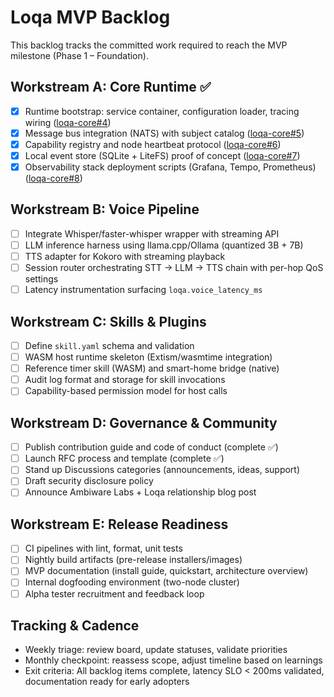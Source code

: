 # Loqa MVP Backlog

This backlog tracks the committed work required to reach the MVP milestone (Phase 1 – Foundation).

## Workstream A: Core Runtime ✅
- [x] Runtime bootstrap: service container, configuration loader, tracing wiring ([loqa-core#4](https://github.com/ambiware-labs/loqa-core/issues/4))
- [x] Message bus integration (NATS) with subject catalog ([loqa-core#5](https://github.com/ambiware-labs/loqa-core/issues/5))
- [x] Capability registry and node heartbeat protocol ([loqa-core#6](https://github.com/ambiware-labs/loqa-core/issues/6))
- [x] Local event store (SQLite + LiteFS) proof of concept ([loqa-core#7](https://github.com/ambiware-labs/loqa-core/issues/7))
- [x] Observability stack deployment scripts (Grafana, Tempo, Prometheus) ([loqa-core#8](https://github.com/ambiware-labs/loqa-core/issues/8))

## Workstream B: Voice Pipeline
- [ ] Integrate Whisper/faster-whisper wrapper with streaming API
- [ ] LLM inference harness using llama.cpp/Ollama (quantized 3B + 7B)
- [ ] TTS adapter for Kokoro with streaming playback
- [ ] Session router orchestrating STT → LLM → TTS chain with per-hop QoS settings
- [ ] Latency instrumentation surfacing `loqa.voice_latency_ms`

## Workstream C: Skills & Plugins
- [ ] Define `skill.yaml` schema and validation
- [ ] WASM host runtime skeleton (Extism/wasmtime integration)
- [ ] Reference timer skill (WASM) and smart-home bridge (native)
- [ ] Audit log format and storage for skill invocations
- [ ] Capability-based permission model for host calls

## Workstream D: Governance & Community
- [ ] Publish contribution guide and code of conduct (complete ✅)
- [ ] Launch RFC process and template (complete ✅)
- [ ] Stand up Discussions categories (announcements, ideas, support)
- [ ] Draft security disclosure policy
- [ ] Announce Ambiware Labs + Loqa relationship blog post

## Workstream E: Release Readiness
- [ ] CI pipelines with lint, format, unit tests
- [ ] Nightly build artifacts (pre-release installers/images)
- [ ] MVP documentation (install guide, quickstart, architecture overview)
- [ ] Internal dogfooding environment (two-node cluster)
- [ ] Alpha tester recruitment and feedback loop

## Tracking & Cadence
- Weekly triage: review board, update statuses, validate priorities
- Monthly checkpoint: reassess scope, adjust timeline based on learnings
- Exit criteria: All backlog items complete, latency SLO < 200ms validated, documentation ready for early adopters
